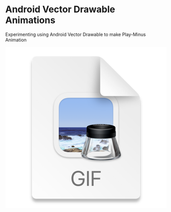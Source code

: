 # Android Vector Drawable Animations

Experimenting using Android Vector Drawable to make Play-Minus Animation


![img.png](img.png)